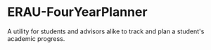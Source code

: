 # ERAU-FourYearPlanner
A utility for students and advisors alike to track and plan a student's academic progress.
